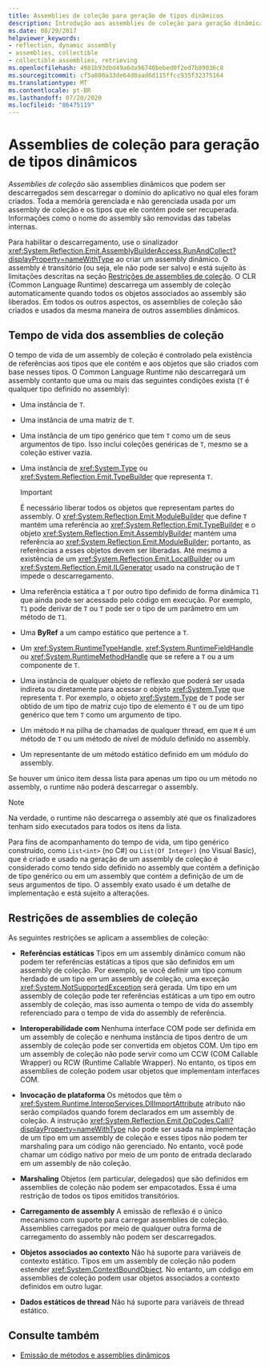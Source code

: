 ```yaml
---
title: Assemblies de coleção para geração de tipos dinâmicos
description: Introdução aos assemblies de coleção para geração dinâmica de tipos no .NET. Leia sobre as restrições e tempos de vida do assembly de coleção.
ms.date: 08/29/2017
helpviewer_keywords:
- reflection, dynamic assembly
- assemblies, collectible
- collectible assemblies, retrieving
ms.openlocfilehash: 4981b93dbd49a6da96740bebed0f2ed7b89036c8
ms.sourcegitcommit: cf5a800a33de64d0aad6d115ffcc935f32375164
ms.translationtype: MT
ms.contentlocale: pt-BR
ms.lasthandoff: 07/20/2020
ms.locfileid: "86475119"
---
```

# <a name="collectible-assemblies-for-dynamic-type-generation"></a>Assemblies de coleção para geração de tipos dinâmicos

*Assemblies de coleção* são assemblies dinâmicos que podem ser descarregados sem descarregar o domínio do aplicativo no qual eles foram criados. Toda a memória gerenciada e não gerenciada usada por um assembly de coleção e os tipos que ele contém pode ser recuperada. Informações como o nome do assembly são removidas das tabelas internas.

Para habilitar o descarregamento, use o sinalizador <xref:System.Reflection.Emit.AssemblyBuilderAccess.RunAndCollect?displayProperty=nameWithType> ao criar um assembly dinâmico. O assembly é transitório (ou seja, ele não pode ser salvo) e está sujeito às limitações descritas na seção [Restrições de assemblies de coleção](#restrictions-on-collectible-assemblies). O CLR (Common Language Runtime) descarrega um assembly de coleção automaticamente quando todos os objetos associados ao assembly são liberados. Em todos os outros aspectos, os assemblies de coleção são criados e usados da mesma maneira de outros assemblies dinâmicos.

## <a name="lifetime-of-collectible-assemblies"></a>Tempo de vida dos assemblies de coleção

O tempo de vida de um assembly de coleção é controlado pela existência de referências aos tipos que ele contém e aos objetos que são criados com base nesses tipos. O Common Language Runtime não descarregará um assembly contanto que uma ou mais das seguintes condições exista (`T` é qualquer tipo definido no assembly):

- Uma instância de `T`.

- Uma instância de uma matriz de `T`.

- Uma instância de um tipo genérico que tem `T` como um de seus argumentos de tipo. Isso inclui coleções genéricas de `T`, mesmo se a coleção estiver vazia.

- Uma instância de <xref:System.Type> ou <xref:System.Reflection.Emit.TypeBuilder> que representa `T`.

   > [!IMPORTANT]
   > É necessário liberar todos os objetos que representam partes do assembly. O <xref:System.Reflection.Emit.ModuleBuilder> que define `T` mantém uma referência ao <xref:System.Reflection.Emit.TypeBuilder> e o objeto <xref:System.Reflection.Emit.AssemblyBuilder> mantém uma referência ao <xref:System.Reflection.Emit.ModuleBuilder>; portanto, as referências a esses objetos devem ser liberadas. Até mesmo a existência de um <xref:System.Reflection.Emit.LocalBuilder> ou um <xref:System.Reflection.Emit.ILGenerator> usado na construção de `T` impede o descarregamento.

- Uma referência estática a `T` por outro tipo definido de forma dinâmica `T1` que ainda pode ser acessado pelo código em execução. Por exemplo, `T1` pode derivar de `T` ou `T` pode ser o tipo de um parâmetro em um método de `T1`.

- Uma **ByRef** a um campo estático que pertence a `T`.

- Um <xref:System.RuntimeTypeHandle>, <xref:System.RuntimeFieldHandle> ou <xref:System.RuntimeMethodHandle> que se refere a `T` ou a um componente de `T`.

- Uma instância de qualquer objeto de reflexão que poderá ser usada indireta ou diretamente para acessar o objeto <xref:System.Type> que representa `T`. Por exemplo, o objeto <xref:System.Type> de `T` pode ser obtido de um tipo de matriz cujo tipo de elemento é `T` ou de um tipo genérico que tem `T` como um argumento de tipo.

- Um método `M` na pilha de chamadas de qualquer thread, em que `M` é um método de `T` ou um método de nível de módulo definido no assembly.

- Um representante de um método estático definido em um módulo do assembly.

Se houver um único item dessa lista para apenas um tipo ou um método no assembly, o runtime não poderá descarregar o assembly.

> [!NOTE]
> Na verdade, o runtime não descarrega o assembly até que os finalizadores tenham sido executados para todos os itens da lista.

Para fins de acompanhamento do tempo de vida, um tipo genérico construído, como `List<int>` (no C#) ou `List(Of Integer)` (no Visual Basic), que é criado e usado na geração de um assembly de coleção é considerado como tendo sido definido no assembly que contém a definição de tipo genérico ou em um assembly que contém a definição de um de seus argumentos de tipo. O assembly exato usado é um detalhe de implementação e está sujeito a alterações.

## <a name="restrictions-on-collectible-assemblies"></a>Restrições de assemblies de coleção

As seguintes restrições se aplicam a assemblies de coleção:

- **Referências estáticas** Tipos em um assembly dinâmico comum não podem ter referências estáticas a tipos que são definidos em um assembly de coleção. Por exemplo, se você definir um tipo comum herdado de um tipo em um assembly de coleção, uma exceção <xref:System.NotSupportedException> será gerada. Um tipo em um assembly de coleção pode ter referências estáticas a um tipo em outro assembly de coleção, mas isso aumenta o tempo de vida do assembly referenciado para o tempo de vida do assembly de referência.

- **Interoperabilidade com** Nenhuma interface COM pode ser definida em um assembly de coleção e nenhuma instância de tipos dentro de um assembly de coleção pode ser convertida em objetos COM. Um tipo em um assembly de coleção não pode servir como um CCW (COM Callable Wrapper) ou RCW (Runtime Callable Wrapper). No entanto, os tipos em assemblies de coleção podem usar objetos que implementam interfaces COM.

- **Invocação de plataforma** Os métodos que têm o <xref:System.Runtime.InteropServices.DllImportAttribute> atributo não serão compilados quando forem declarados em um assembly de coleção. A instrução <xref:System.Reflection.Emit.OpCodes.Calli?displayProperty=nameWithType> não pode ser usada na implementação de um tipo em um assembly de coleção e esses tipos não podem ter marshaling para um código não gerenciado. No entanto, você pode chamar um código nativo por meio de um ponto de entrada declarado em um assembly de não coleção.

- **Marshaling** Objetos (em particular, delegados) que são definidos em assemblies de coleção não podem ser empacotados. Essa é uma restrição de todos os tipos emitidos transitórios.

- **Carregamento de assembly** A emissão de reflexão é o único mecanismo com suporte para carregar assemblies de coleção. Assemblies carregados por meio de qualquer outra forma de carregamento do assembly não podem ser descarregados.

- **Objetos associados ao contexto** Não há suporte para variáveis de contexto estático. Tipos em um assembly de coleção não podem estender <xref:System.ContextBoundObject>. No entanto, um código em assemblies de coleção podem usar objetos associados a contexto definidos em outro lugar.

- **Dados estáticos de thread** Não há suporte para variáveis de thread estático.

## <a name="see-also"></a>Consulte também

- [Emissão de métodos e assemblies dinâmicos](emitting-dynamic-methods-and-assemblies.md)
